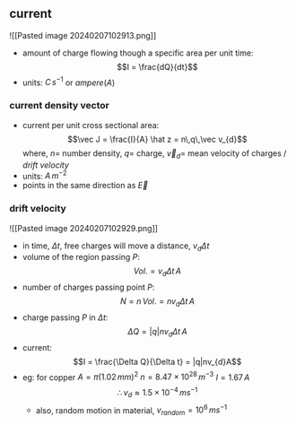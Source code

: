 ## current
![[Pasted image 20240207102913.png]]
- amount of charge flowing though a specific area per unit time: $$I = \frac{dQ}{dt}$$
- units: $C\,s^{-1}$ or $ampere (A)$ 
### current density vector
- current per unit cross sectional area: $$\vec J = \frac{I}{A} \hat z = n\,q\,\vec v_{d}$$
	where, $n=$ number density, $q=$ charge, $\vec v_{d}=$ mean velocity of charges / *drift velocity*
- units: $A\,m^{-2}$
- points in the same direction as $\vec E$
### drift velocity
![[Pasted image 20240207102929.png]]
- in time, $\Delta t$, free charges will move a distance, $v_{d}\Delta t$
- volume of the region passing $P:$ $$Vol. = v_{d}\Delta t\, A$$
- number of charges passing point $P:$ $$N= n\, Vol. = nv_{d}\Delta t\, A$$
- charge passing $P$ in $\Delta t:$ $$\Delta Q = |q| nv_{d}\Delta t\, A$$
- current: $$I = \frac{\Delta Q}{\Delta t} = |q|nv_{d}A$$
- eg: for copper
		$A = \pi (1.02\,mm)^{2}$
		$n = 8.47\times10^{28}\,m^{-3}$
		$I = 1.67\, A$
	$$\therefore v_{d} \approx 1.5\times10^{-4}\, ms^{-1}$$
	- also, random motion in material, $v_{random}= 10^{6}\,ms^{-1}$
